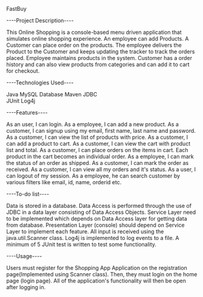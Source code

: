 FastBuy


----Project Description----

This Online Shopping is a console-based menu driven application that simulates online shopping experience. An employee can add Products. A Customer can place order on the products. The employee delivers the Product to the Customer and keeps updating the tracker to track the orders placed. Employee maintains products in the system. Customer has a order history and can also view products from categories and can add it to cart for checkout.



----Technologies Used----

Java
MySQL Database
Maven
JDBC  
JUnit
Log4j



----Features----

As an user, I can login.
As a employee, I can add a new product.
As a customer, I can signup using my email, first name, last name and password.
As a customer, I can view the list of products with price.
As a customer, I can add a product to cart.
As a customer, I can view the cart with product list and total.
As a customer, I can place orders on the items in cart. Each product in the cart becomes an individual order.
As a employee, I can mark the status of an order as shipped.
As a customer, I can mark the order as received.
As a customer, I can view all my orders and it's status.
As a user, I can logout of my session.
As a employee, he can search customer by various filters like email, id, name, orderid etc.



----To-do list----

Data is stored in a database.
Data Access is performed through the use of JDBC in a data layer consisting of Data Access Objects.
Service Layer need to be implemented which depends on Data Access layer for getting data from database.
Presentation Layer (console) should depend on Service Layer to implement each feature.
All input is received using the java.util.Scanner class.
Log4j is implemented to log events to a file.
A minimum of 5 JUnit test is written to test some functionality.



----Usage----

Users must register for the Shopping App Application on the registration page(Implemented using Scanner class). Then, they must login on the home page (login page). All of the application's functionality will then be open after logging in.
